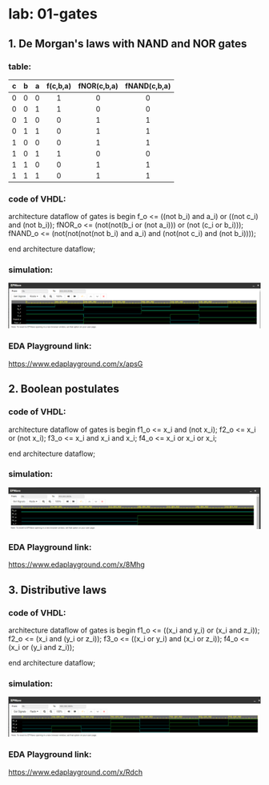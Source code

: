 # lab: 01-gates

## 1. De Morgan's laws with NAND and NOR gates

### table:
| **c** | **b** |**a** | **f(c,b,a)** | **fNOR(c,b,a)** | **fNAND(c,b,a)** |
| :-: | :-: | :-: | :-: | :-: | :-: |
| 0 | 0 | 0 | 1 | 0 | 0 |
| 0 | 0 | 1 | 1 | 0 | 0 |
| 0 | 1 | 0 | 0 | 1 | 1 |
| 0 | 1 | 1 | 0 | 1 | 1 |
| 1 | 0 | 0 | 0 | 1 | 1 |
| 1 | 0 | 1 | 1 | 0 | 0 |
| 1 | 1 | 0 | 0 | 1 | 1 |
| 1 | 1 | 1 | 0 | 1 | 1 |


### code of VHDL:

architecture dataflow of gates is
begin
    f_o    <= ((not b_i) and a_i) or ((not c_i) and (not b_i));
    fNOR_o    <= (not(not(b_i or (not a_i))) or (not (c_i or b_i)));
    fNAND_o    <= (not(not(not(not b_i) and a_i) and (not(not c_i) and (not b_i))));
    
end architecture dataflow;

### simulation:

![De Morgan's](screens/screen1.png)

### EDA Playground link:

https://www.edaplayground.com/x/apsG





## 2. Boolean postulates

### code of VHDL:

architecture dataflow of gates is
begin
    f1_o <= x_i and (not x_i);
    f2_o <= x_i or (not x_i);
    f3_o <= x_i and x_i and x_i;
    f4_o <= x_i or x_i or x_i;

end architecture dataflow;

### simulation:

![Boolean postulates](screens/screen2.png)

### EDA Playground link:

https://www.edaplayground.com/x/8Mhg





## 3. Distributive laws

### code of VHDL:

architecture dataflow of gates is
begin
    f1_o <= ((x_i and y_i) or (x_i and z_i));
    f2_o <= (x_i and (y_i or z_i));
    f3_o <= ((x_i or y_i) and (x_i or z_i));
    f4_o <= (x_i or (y_i and z_i));

end architecture dataflow;

### simulation:

![Distributive laws](screens/screen3.png)

### EDA Playground link:

https://www.edaplayground.com/x/Rdch